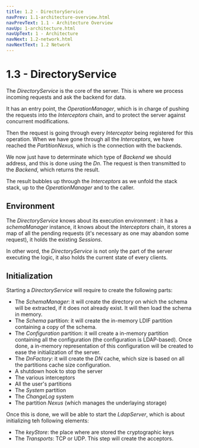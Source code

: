 ```yaml
---
title: 1.2 - DirectoryService
navPrev: 1.1-architecture-overview.html
navPrevText: 1.1 - Architecture Overview
navUp: 1-architecture.html
navUpText: 1 - Architecture
navNext: 1.2-network.html
navNextText: 1.2 Network
---
```


# 1.3 - DirectoryService

The _DirectoryService_ is the core of the server. This is where we process incoming requests and ask the backend for data. 

It has an entry point, the _OperationManager_, which is in charge of pushing the requests into the _Interceptors_ chain, and to protect the server against concurrent modifications.

Then the request is going through every _Interceptor_ being registered for this operation. When we have gone through all the _Interceptors_, we have reached the _PartitionNexus_, which is the connection with the backends.

We now just have to determinate which type of _Backend_ we should address, and this is done using the _Dn_. The request is then transmitted to the _Backend_, which returns the result.

The result bubbles up through the _Interceptors_ as we unfold the stack stack, up to the _OperationManager_ and to the caller.

## Environment

The _DirectoryService_ knows about its execution environment : it has a _schemaManager_ instance, it knows about the _Interceptors_ chain, it stores a map of all the pending requests (it's necessary as one may abandon some request), it holds the existing _Sessions_.

In other word, the _DirectoryService_ is not only the part of the server executing the logic, it also holds the current state of every clients.

## Initialization

Starting a _DirectoryService_ will require to create the following parts:

* The _SchemaManager_: it will create the directory on which the schema will be extracted, if it does not already exist. It will then load the schema in memory.
* The _Schema_ partition: it will create the in-memory LDIF partition containing a copy of the schema.
* The _Configuration_ partition: it will create a in-memory partition containing all the configuration (the configuration is LDAP-based). Once done, a in-memory representation of this configuration will be created to ease the initialization of the server.
* The _DnFactory_: it will create the *DN* cache, which size is based on all the partitions cache size configuration.
* A shutdown hook to stop the server
* The various interceptors
* All the user's partitions
* The _System_ partition
* The _ChangeLog_ system
* The partition _Nexus_ (which manages the underlaying storage)

Once this is done, we will be able to start the *LdapServer*, which is about initializing teh following elements:

* The _keyStore_: the place where are stored the cryptographic keys
* The _Transports_: TCP or UDP. This step will create the acceptors.

